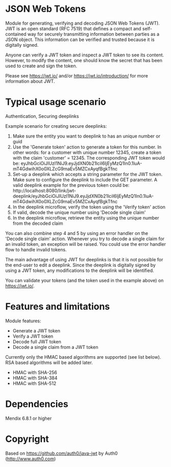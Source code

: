# JSON Web Tokens
Module for generating, verifying and decoding JSON Web Tokens (JWT). JWT is an open standard (RFC 7519) that defines a compact and self-contained way for securely transmitting information between parties as a JSON object. This information can be verified and trusted because it is digitally signed.

Anyone can verify a JWT token and inspect a JWT token to see its content. However, to modify the content, one should know the secret that has been used to create and sign the token.

Please see https://jwt.io/ and/or https://jwt.io/introduction/ for more information about JWT.

# Typical usage scenario
Authentication, Securing deeplinks

Example scenario for creating secure deeplinks: 
1) Make sure the entity you want to deeplink to has an unique number or guid
2) Use the 'Generate token' action to generate a token for this number. In other words: for a customer with unique number 12345, create a token with the claim 'customer' = 12345. The corresponding JWT token would be: eyJhbGciOiJIUzI1NiJ9.eyJjdXN0b21lciI6IjEyMzQ1In0.1luA-mT4GdwihX0o0XLZcG9maEv5MZCxAyqfBgkTfnc
3) Set-up a deeplink which accepts a string parameter for the JWT token. Make sure to configure the deeplink to include the GET parameter. A valid deeplink example for the previous token could be: http://localhost:8080/link/jwt-deeplink/eyJhbGciOiJIUzI1NiJ9.eyJjdXN0b21lciI6IjEyMzQ1In0.1luA-mT4GdwihX0o0XLZcG9maEv5MZCxAyqfBgkTfnc 
4) In the deeplink microflow, verify the token using the 'Verify token' action
5) If valid, decode the unique number using 'Decode single claim'
6) In the deeplink microflow, retrieve the entity using the unique number from the decoded claim

You can also combine step 4 and 5 by using an error handler on the 'Decode single claim' action. Whenever you try to decode a single claim for an invalid token, an exception will be raised. You could use the error handler flow to handle invalid tokens.

The main advantage of using JWT for deeplinks is that it is not possible for the end-user to edit a deeplink. Since the deeplink is digitally signed by using a JWT token, any modifications to the deeplink will be identified.

You can validate your tokens (and the token used in the example above) on https://jwt.io/.

# Features and limitations
Module features:
- Generate a JWT token
- Verify a JWT token
- Decode full JWT token
- Decode a single claim from a JWT token

Currently only the HMAC based algorithms are supported (see list below). RSA based algorithms will be added later.
- HMAC with SHA-256
- HMAC with SHA-384
- HMAC with SHA-512

# Dependencies
Mendix 6.8.1 or higher

# Copyright
Based on https://github.com/auth0/java-jwt by Auth0 (http://www.auth0.com)
